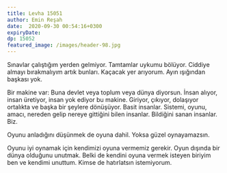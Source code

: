 ```yaml
---
title: Levha 15051 
author: Emin Reşah
date:  2020-09-30 00:54:16+0300
expiryDate:
dp: 15052
featured_image: /images/header-98.jpg
---
```


Sınavlar çalıştığım yerden gelmiyor. Tamtamlar uykumu bölüyor. Ciddiye almayı bırakmalıyım artık bunları. Kaçacak yer arıyorum. Ayın ışığından başkası yok. 

Bir makine var: Buna devlet veya toplum veya dünya diyorsun. İnsan alıyor, insan üretiyor, insan yok ediyor bu makine. Giriyor, çıkıyor, dolaşıyor ortalıkta ve başka bir şeylere dönüşüyor. Basit insanlar. Sistemi, oyunu, amacı, nereden gelip nereye gittiğini bilen insanlar. Bildiğini sanan insanlar. Biz. 

Oyunu anladığını düşünmek de oyuna dahil. Yoksa güzel oynayamazsın. 

Oyunu iyi oynamak için kendimizi oyuna vermemiz gerekir. Oyun dışında bir dünya olduğunu unutmak. Belki de kendini oyuna vermek isteyen biriyim ben ve kendimi unuttum. Kimse de hatırlatsın istemiyorum. 
